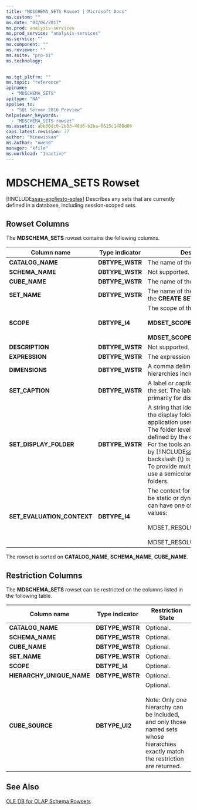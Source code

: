 ```yaml
---
title: "MDSCHEMA_SETS Rowset | Microsoft Docs"
ms.custom: ""
ms.date: "03/06/2017"
ms.prod: analysis-services
ms.prod_service: "analysis-services"
ms.service: ""
ms.component: ""
ms.reviewer: ""
ms.suite: "pro-bi"
ms.technology: 
  

ms.tgt_pltfrm: ""
ms.topic: "reference"
apiname: 
  - "MDSCHEMA_SETS"
apitype: "NA"
applies_to: 
  - "SQL Server 2016 Preview"
helpviewer_keywords: 
  - "MDSCHEMA_SETS rowset"
ms.assetid: abb00dc0-2b83-48d6-b2ba-6615c1488d06
caps.latest.revision: 37
author: "Minewiskan"
ms.author: "owend"
manager: "kfile"
ms.workload: "Inactive"
---
```

# MDSCHEMA_SETS Rowset
[!INCLUDE[ssas-appliesto-sqlas](../../../includes/ssas-appliesto-sqlas.md)]
  Describes any sets that are currently defined in a database, including session-scoped sets.  
  
## Rowset Columns  
 The **MDSCHEMA_SETS** rowset contains the following columns.  
  
|Column name|Type indicator|Description|  
|-----------------|--------------------|-----------------|  
|**CATALOG_NAME**|**DBTYPE_WSTR**|The name of the database.|  
|**SCHEMA_NAME**|**DBTYPE_WSTR**|Not supported.|  
|**CUBE_NAME**|**DBTYPE_WSTR**|The name of the cube.|  
|**SET_NAME**|**DBTYPE_WSTR**|The name of the set, as specified in the **CREATE SET** statement.|  
|**SCOPE**|**DBTYPE_I4**|The scope of the set:<br /><br /> **MDSET_SCOPE_GLOBAL** (**1**)<br /><br /> **MDSET_SCOPE_SESSION** (**2**)|  
|**DESCRIPTION**|**DBTYPE_WSTR**|Not supported.|  
|**EXPRESSION**|**DBTYPE_WSTR**|The expression for the set.|  
|**DIMENSIONS**|**DBTYPE_WSTR**|A comma delimited list of hierarchies included in the set.|  
|**SET_CAPTION**|**DBTYPE_WSTR**|A label or caption associated with the set. The label or caption is used primarily for display purposes.|  
|**SET_DISPLAY_FOLDER**|**DBTYPE_WSTR**|A string that identifies the path of the display folder that the client application uses to show the set. The folder level separator is defined by the client application. For the tools and clients supplied by [!INCLUDE[ssASnoversion](../../../includes/ssasnoversion-md.md)], the backslash (\\) is the level separator. To provide multiple display folders, use a semicolon (;) to separate the folders.|  
|**SET_EVALUATION_CONTEXT**|**DBTYPE_I4**|The context for the set. The set can be static or dynamic. This column can have one of the following values:<br /><br /> MDSET_RESOLUTION_STATIC=1<br /><br /> MDSET_RESOLUTION_DYNAMIC=2|  
  
 The rowset is sorted on **CATALOG_NAME**, **SCHEMA_NAME**, **CUBE_NAME**.  
  
## Restriction Columns  
 The **MDSCHEMA_SETS** rowset can be restricted on the columns listed in the following table.  
  
|Column name|Type indicator|Restriction State|  
|-----------------|--------------------|-----------------------|  
|**CATALOG_NAME**|**DBTYPE_WSTR**|Optional.|  
|**SCHEMA_NAME**|**DBTYPE_WSTR**|Optional.|  
|**CUBE_NAME**|**DBTYPE_WSTR**|Optional.|  
|**SET_NAME**|**DBTYPE_WSTR**|Optional.|  
|**SCOPE**|**DBTYPE_I4**|Optional.|  
|**HIERARCHY_UNIQUE_NAME**|**DBTYPE_WSTR**|Optional.|  
|**CUBE_SOURCE**|**DBTYPE_UI2**|Optional.<br /><br /> Note: Only one hierarchy can be included, and only those named sets whose hierarchies exactly match the restriction are returned.|  
  
## See Also  
 [OLE DB for OLAP Schema Rowsets](../../../analysis-services/schema-rowsets/ole-db-olap/ole-db-for-olap-schema-rowsets.md)  
  
  
